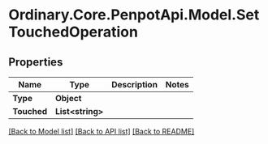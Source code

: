 # Ordinary.Core.PenpotApi.Model.SetTouchedOperation

## Properties

Name | Type | Description | Notes
------------ | ------------- | ------------- | -------------
**Type** | **Object** |  | 
**Touched** | **List&lt;string&gt;** |  | 

[[Back to Model list]](../README.md#documentation-for-models) [[Back to API list]](../README.md#documentation-for-api-endpoints) [[Back to README]](../README.md)

